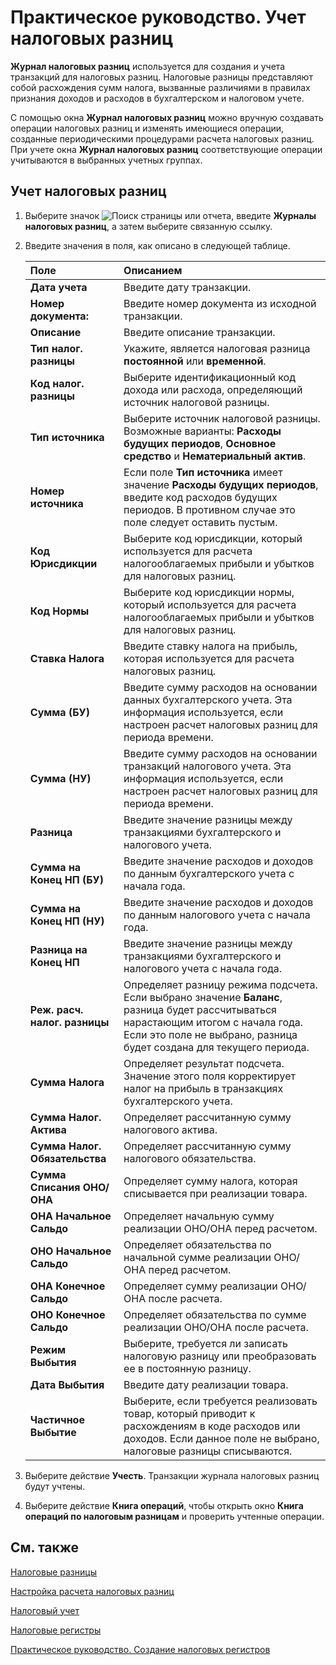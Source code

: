 # Практическое руководство. Учет налоговых разниц

**Журнал налоговых разниц** используется для создания и учета транзакций для налоговых разниц. Налоговые разницы представляют собой расхождения сумм налога, вызванные различиями в правилах признания доходов и расходов в бухгалтерском и налоговом учете.

 

С помощью окна **Журнал налоговых разниц** можно вручную создавать операции налоговых разниц и изменять имеющиеся операции, созданные периодическими процедурами расчета налоговых разниц. При учете окна **Журнал налоговых разниц** соответствующие операции учитываются в выбранных учетных группах.

 

## Учет налоговых разниц

1. Выберите значок ![Поиск страницы или отчета](), введите **Журналы налоговых разниц**, а затем выберите связанную ссылку.

2. Введите значения в поля, как описано в следующей таблице.

   | Поле                           | Описанием                                                    |
   | :----------------------------- | :----------------------------------------------------------- |
   | **Дата учета**                 | Введите дату транзакции.                                     |
   | **Номер документа:**           | Введите номер документа из исходной транзакции.              |
   | **Описание**                   | Введите описание транзакции.                                 |
   | **Тип налог. разницы**         | Укажите, является налоговая разница **постоянной** или **временной**. |
   | **Код налог. разницы**         | Выберите идентификационный код дохода или расхода, определяющий источник налоговой разницы. |
   | **Тип источника**              | Выберите источник налоговой разницы. Возможные варианты: **Расходы будущих периодов**, **Основное средство** и **Нематериальный актив**. |
   | **Номер источника**            | Если поле **Тип источника** имеет значение **Расходы будущих периодов**, введите код расходов будущих периодов.  В противном случае это поле следует оставить пустым. |
   | **Код Юрисдикции**             | Выберите код юрисдикции, который используется для расчета налогооблагаемых прибыли и убытков для налоговых разниц. |
   | **Код Нормы**                  | Выберите код юрисдикции нормы, который используется для расчета налогооблагаемых прибыли и убытков для налоговых разниц. |
   | **Ставка Налога**              | Введите ставку налога на прибыль, которая используется для расчета налоговых разниц. |
   | **Сумма (БУ)**                 | Введите сумму расходов на основании данных бухгалтерского учета. Эта информация используется, если настроен расчет налоговых разниц для периода времени. |
   | **Сумма (НУ)**                 | Введите сумму расходов на основании транзакций налогового учета. Эта информация используется, если настроен расчет налоговых разниц для периода времени. |
   | **Разница**                    | Введите значение разницы между транзакциями бухгалтерского и налогового учета. |
   | **Сумма на Конец НП (БУ)**     | Введите значение расходов и доходов по данным бухгалтерского учета с начала года. |
   | **Сумма на Конец НП (НУ)**     | Введите значение расходов и доходов по данным налогового учета с начала года. |
   | **Разница на Конец НП**        | Введите значение разницы между транзакциями бухгалтерского и налогового учета с начала года. |
   | **Реж. расч. налог. разницы**  | Определяет разницу режима подсчета. Если выбрано значение **Баланс**, разница будет рассчитываться нарастающим итогом с начала года. Если это поле не выбрано, разница будет создана для текущего периода. |
   | **Сумма Налога**               | Определяет результат подсчета. Значение этого поля корректирует налог на прибыль в транзакциях бухгалтерского учета. |
   | **Сумма Налог. Актива**        | Определяет рассчитанную сумму налогового актива.             |
   | **Сумма Налог. Обязательства** | Определяет рассчитанную сумму налогового обязательства.      |
   | **Сумма Списания ОНО/ОНА**     | Определяет сумму налога, которая списывается при реализации товара. |
   | **ОНА Начальное Сальдо**       | Определяет начальную сумму реализации ОНО/ОНА перед расчетом. |
   | **ОНО Начальное Сальдо**       | Определяет обязательства по начальной сумме реализации ОНО/ОНА перед расчетом. |
   | **ОНА Конечное Сальдо**        | Определяет сумму реализации ОНО/ОНА после расчета.           |
   | **ОНО Конечное Сальдо**        | Определяет обязательства по сумме реализации ОНО/ОНА после расчета. |
   | **Режим Выбытия**              | Выберите, требуется ли записать налоговую разницу или преобразовать ее в постоянную разницу. |
   | **Дата Выбытия**               | Введите дату реализации товара.                              |
   | **Частичное Выбытие**          | Выберите, если требуется реализовать товар, который приводит к расхождениям в коде расходов или доходов. Если данное поле не выбрано, налоговые разницы списываются. |

3. Выберите действие **Учесть**. Транзакции журнала налоговых разниц будут учтены.

4. Выберите действие **Книга операций**, чтобы открыть окно **Книга операций по налоговым разницам** и проверить учтенные операции.

 

## См. также 

[Налоговые разницы](https://github.com/DianaMalina/dynamics365smb-docs/edit/live/business-central/LocalFunctionality/Russia/tax-differences.md)

[Настройка расчета налоговых разниц]()

[Налоговый учет](https://github.com/DianaMalina/dynamics365smb-docs/blob/live/business-central/LocalFunctionality/Russia/tax-accounting.md)

[Налоговые регистры](https://github.com/DianaMalina/dynamics365smb-docs/blob/live/business-central/LocalFunctionality/Russia/tax-registers.md)

[Практическое руководство. Создание налоговых регистров](https://github.com/DianaMalina/dynamics365smb-docs/blob/live/business-central/LocalFunctionality/Russia/how-to-create-tax-registers.md)

